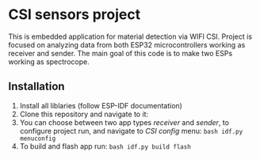 # CSI sensors project 

This is embedded application for material detection via WIFI CSI.
Project is focused on analyzing data from both ESP32 microcontrollers working as receiver and sender.
The main goal of this code is to make two ESPs working as spectrocope.

## Installation 

1. Install all liblaries (follow ESP-IDF documentation)
2. Clone this repository and navigate to it:
3. You can choose between two app types *receiver* and *sender*, to configure project run, and navigate to *CSI config* menu:
```bash idf.py menuconfig```
4. To build and flash app run:
```bash idf.py build flash```
